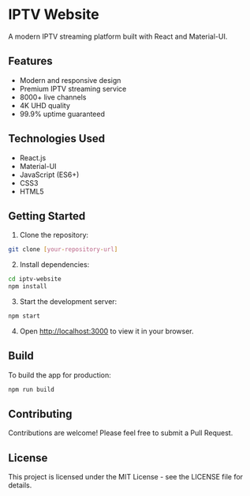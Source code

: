 # IPTV Website

A modern IPTV streaming platform built with React and Material-UI.

## Features

- Modern and responsive design
- Premium IPTV streaming service
- 8000+ live channels
- 4K UHD quality
- 99.9% uptime guaranteed

## Technologies Used

- React.js
- Material-UI
- JavaScript (ES6+)
- CSS3
- HTML5

## Getting Started

1. Clone the repository:
```bash
git clone [your-repository-url]
```

2. Install dependencies:
```bash
cd iptv-website
npm install
```

3. Start the development server:
```bash
npm start
```

4. Open [http://localhost:3000](http://localhost:3000) to view it in your browser.

## Build

To build the app for production:
```bash
npm run build
```

## Contributing

Contributions are welcome! Please feel free to submit a Pull Request.

## License

This project is licensed under the MIT License - see the LICENSE file for details.
